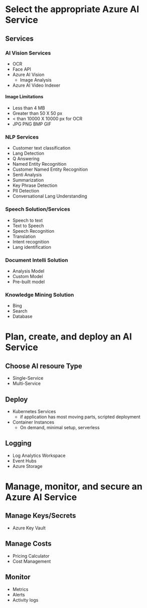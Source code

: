 # Select the appropriate Azure AI Service

## Services

### AI Vision Services
* OCR
* Face API
* Azure AI Vision
   - Image Analysis
* Azure AI Video Indexer

#### Image Limitations
* Less than 4 MB
* Greater than 50 X 50 px
* < than 10000 X 10000 px for OCR
* JPG PNG BMP GIF

### NLP Services
* Customer text classification
* Lang Detection
* Q Answering
* Named Entity Recognition
* Customer Named Entity Recognition
* Senti Analysis
* Summarization
* Key Phrase Detection
* PII Detection
* Conversational Lang Understanding

### Speech Solution/Services
* Speech to text
* Text to Speech
* Speech Recognition
* Translation
* Intent recognition
* Lang identification

### Document Intelli Solution
* Analysis Model
* Custom Model
* Pre-built model

### Knowledge Mining Solution
  * Bing
  * Search
  * Database

# Plan, create, and deploy an AI Service

## Choose AI resoure Type
* Single-Service
* Multi-Service

## Deploy
* Kubernetes Services
  - if application has most moving parts, scripted deployment 
* Container Instances
  - On demand, minimal setup, serverless

## Logging
* Log Analytics Workspace
* Event Hubs
* Azure Storage

# Manage, monitor, and secure an Azure AI Service

## Manage Keys/Secrets
* Azure Key Vault

## Manage Costs
* Pricing Calculator
* Cost Management

## Monitor
* Metrics
* Alerts
* Activity logs

